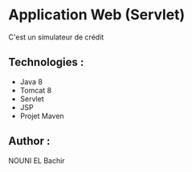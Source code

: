# Application Web (Servlet)
C'est un simulateur de crédit  

## Technologies :
- Java 8
- Tomcat 8
- Servlet
- JSP
- Projet Maven  

## Author :
NOUNI EL Bachir
